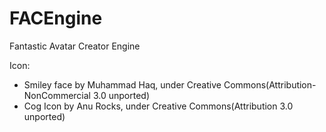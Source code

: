 # FACEngine
 Fantastic Avatar Creator Engine

Icon:
- Smiley face by Muhammad Haq, under Creative Commons(Attribution-NonCommercial 3.0 unported)
- Cog Icon by Anu Rocks, under Creative Commons(Attribution 3.0 unported)